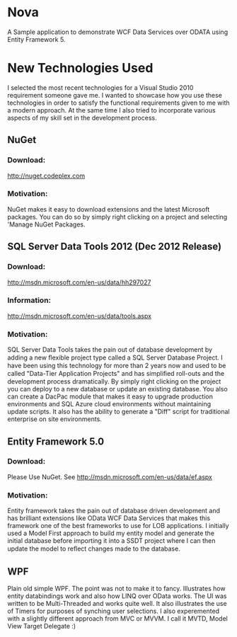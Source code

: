 Nova
====

A Sample application to demonstrate WCF Data Services over ODATA using Entity Framework 5.

# New Technologies Used 
I selected the most recent technologies for a Visual Studio 2010 requirement someone gave me. 
I wanted to showcase how you use these technologies in order to satisfy the functional requirements given to me with a modern approach. At the same time I also tried to incorporate various aspects of my skill set in the development process. 

## NuGet 
### Download: 
http://nuget.codeplex.com 
### Motivation: 
NuGet makes it easy to download extensions and the latest Microsoft packages. You can do so by simply right clicking on a project and selecting 'Manage NuGet Packages.

## SQL Server Data Tools 2012 (Dec 2012 Release) 
### Download: 
http://msdn.microsoft.com/en-us/data/hh297027 
### Information: 
http://msdn.microsoft.com/en-us/data/tools.aspx 
### Motivation: 
SQL Server Data Tools takes the pain out of database development by adding a new ﬂexible project type called a SQL Server Database Project. I have been using this technology for more than 2 years now and used to be called "Data-Tier Application Projects" and has simpliﬁed roll-outs and the development process dramatically.
By simply right clicking on the project you can deploy to a new database or update an existing database. You also can create a DacPac module that makes it easy to upgrade production environments and SQL Azure cloud environments without maintaining update scripts. It also has the ability to generate a "Diff" script for traditional enterprise on site environments.  

## Entity Framework 5.0 
### Download: 
Please Use NuGet. See http://msdn.microsoft.com/en-us/data/ef.aspx 

### Motivation: 
Entity framework takes the pain out of database driven development and has brilliant extensions like OData WCF Data Services that makes this framework one of the best frameworks to use for LOB applications. I initially used a Model First approach to build my entity model and generate the initial database before importing it into a SSDT project where I can then update the model to reﬂect changes made to the database.

## WPF
Plain old simple WPF. The point was not to make it to fancy. Illustrates how entity databindings work and also how LINQ over OData works. 
The UI was written to be Multi-Threaded and works quite well. It also illustrates the use of Timers for purposes of synching user selections.
I also experemented with a slightly different approach from MVC or MVVM. I call it MVTD, Model View Target Delegate :)
